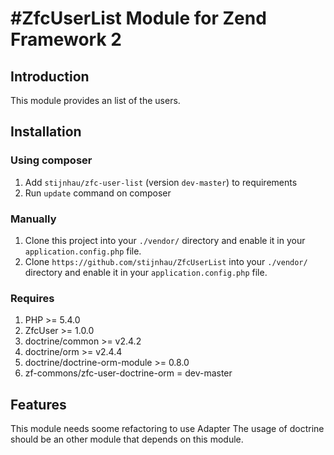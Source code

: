#ZfcUserList Module for Zend Framework 2
========================================

## Introduction

This module provides an list of the users.

## Installation

### Using composer

1. Add `stijnhau/zfc-user-list` (version `dev-master`) to requirements
2. Run `update` command on composer

### Manually

1. Clone this project into your `./vendor/` directory and enable it in your
   `application.config.php` file.
2. Clone `https://github.com/stijnhau/ZfcUserList` into your `./vendor/` directory and enable it in your
   `application.config.php` file.
   
### Requires
1. PHP >= 5.4.0
2. ZfcUser >= 1.0.0
3. doctrine/common >= v2.4.2
4. doctrine/orm >= v2.4.4
5. doctrine/doctrine-orm-module >= 0.8.0
6. zf-commons/zfc-user-doctrine-orm = dev-master

## Features


This module needs soome refactoring to use Adapter
The usage of doctrine should be an other module that depends on this module.
